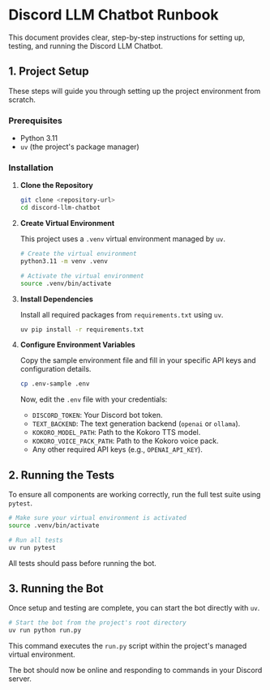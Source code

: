 # Discord LLM Chatbot Runbook

This document provides clear, step-by-step instructions for setting up, testing, and running the Discord LLM Chatbot.

## 1. Project Setup

These steps will guide you through setting up the project environment from scratch.

### Prerequisites

- Python 3.11
- `uv` (the project's package manager)

### Installation

1.  **Clone the Repository**

    ```bash
    git clone <repository-url>
    cd discord-llm-chatbot
    ```

2.  **Create Virtual Environment**

    This project uses a `.venv` virtual environment managed by `uv`.

    ```bash
    # Create the virtual environment
    python3.11 -m venv .venv

    # Activate the virtual environment
    source .venv/bin/activate
    ```

3.  **Install Dependencies**

    Install all required packages from `requirements.txt` using `uv`.

    ```bash
    uv pip install -r requirements.txt
    ```

4.  **Configure Environment Variables**

    Copy the sample environment file and fill in your specific API keys and configuration details.

    ```bash
    cp .env-sample .env
    ```

    Now, edit the `.env` file with your credentials:
    - `DISCORD_TOKEN`: Your Discord bot token.
    - `TEXT_BACKEND`: The text generation backend (`openai` or `ollama`).
    - `KOKORO_MODEL_PATH`: Path to the Kokoro TTS model.
    - `KOKORO_VOICE_PACK_PATH`: Path to the Kokoro voice pack.
    - Any other required API keys (e.g., `OPENAI_API_KEY`).

## 2. Running the Tests

To ensure all components are working correctly, run the full test suite using `pytest`.

```bash
# Make sure your virtual environment is activated
source .venv/bin/activate

# Run all tests
uv run pytest
```

All tests should pass before running the bot.

## 3. Running the Bot

Once setup and testing are complete, you can start the bot directly with `uv`.

```bash
# Start the bot from the project's root directory
uv run python run.py
```

This command executes the `run.py` script within the project's managed virtual environment.

The bot should now be online and responding to commands in your Discord server.
